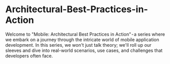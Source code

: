# Architectural-Best-Practices-in-Action
Welcome to "Mobile: Architectural Best Practices in Action" - a series where we embark on a journey through the intricate world of mobile application development. In this series, we won't just talk theory; we'll roll up our sleeves and dive into real-world scenarios, use cases, and challenges that developers often face.
